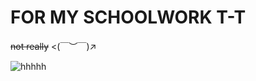 # FOR MY SCHOOLWORK T-T

~~not really~~ <(￣︶￣)↗

![hhhhh](https://c.tenor.com/QSBV-iclSucAAAAC/anime-gabriel.gif) 
